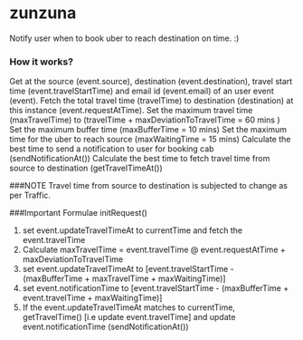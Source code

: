 # zunzuna
Notify user when to book uber to reach destination on time. :)

### How it works?
Get at the source (event.source), destination (event.destination), travel start time (event.travelStartTime) and email id (event.email) of an user event (event).
Fetch the total travel time (travelTime) to destination (destination) at this instance (event.requestAtTime).
Set the maximum travel time (maxTravelTime) to (travelTime + maxDeviationToTravelTime = 60 mins )
Set the maximum buffer time (maxBufferTime = 10 mins)
Set the maximum time for the uber to reach source (maxWaitingTime = 15 mins) 
Calculate the best time to send a notification to user for booking cab (sendNotificationAt())
Calculate the best time to fetch travel time from source to destination (getTravelTimeAt())

###NOTE
Travel time from source to destination is subjected to change as per Traffic.

###Important Formulae
initRequest()
1. set event.updateTravelTimeAt to currentTime and fetch the event.travelTime
2. Calculate maxTravelTime = event.travelTime @ event.requestAtTime + maxDeviationToTravelTime
3. set event.updateTravelTimeAt to [event.travelStartTime - (maxBufferTime + maxTravelTime + maxWaitingTime)]
4. set event.notificationTime to [event.travelStartTime - (maxBufferTime + event.travelTime + maxWaitingTime)]
5. If the event.updateTravelTimeAt matches to currentTime, getTravelTime() [i.e update event.travelTime] and update event.notificationTime (sendNotificationAt())
